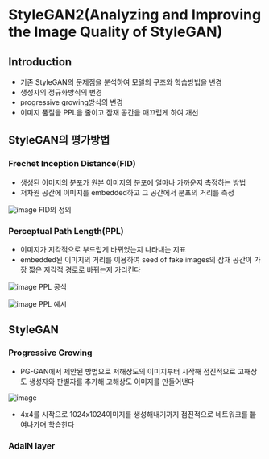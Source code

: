# StyleGAN2(Analyzing and Improving the Image Quality of StyleGAN)

## Introduction

- 기존 StyleGAN의 문제점을 분석하여 모델의 구조와 학습방법을 변경
- 생성자의 정규화방식의 변경
- progressive growing방식의 변경
- 이미지 품질을 PPL을 줄이고 잠재 공간을 매끄럽게 하여 개선

## StyleGAN의 평가방법

### Frechet Inception Distance(FID)

- 생성된 이미지의 분포가 원본 이미지의 분포에 얼마나 가까운지 측정하는 방법
- 저차원 공간에 이미지를 embedded하고 그 공간에서 분포의 거리를 측정

![image](https://user-images.githubusercontent.com/77203609/156970731-e56ac14e-c782-41d8-9c98-3fbd21c25ddd.png)
 FID의 정의 

### Perceptual Path Length(PPL)

- 이미지가 지각적으로 부드럽게 바뀌었는지 나타내는 지표
- embedded된 이미지의 거리를 이용하여 seed of fake images의 잠재 공간이 가장 짧은 지각적 경로로 바뀌는지 가리킨다

![image](https://user-images.githubusercontent.com/77203609/156971494-7c6ce20a-8959-4571-965c-da0a536b5956.png)
PPL 공식

![image](https://user-images.githubusercontent.com/77203609/156971865-e2e62a92-6d07-435e-bc9f-c1de55e2bfb6.png)
PPL 예시

## StyleGAN

### Progressive Growing

- PG-GAN에서 제안된 방법으로 저해상도의 이미지부터 시작해 점진적으로 고해상도 생성자와 판별자를 추가해 고해상도 이미지를 만들어낸다

![image](https://user-images.githubusercontent.com/77203609/156973235-b9c80451-1642-45f3-a1e7-d525aacc92e7.png)

- 4x4를 시작으로 1024x1024이미지를 생성해내기까지 점진적으로 네트워크를 붙여나가며 학습한다

### AdaIN layer
